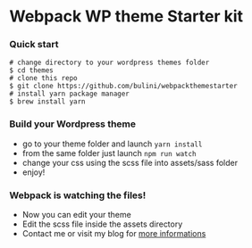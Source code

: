 # Webpack WP theme Starter kit

### Quick start
```shell
# change directory to your wordpress themes folder
$ cd themes
# clone this repo
$ git clone https://github.com/bulini/webpackthemestarter
# install yarn package manager
$ brew install yarn
```
### Build your Wordpress theme
- go to your theme folder and launch ```yarn install```
- from the same folder just launch ```npm run watch```
- change your css using the scss file into assets/sass folder
- enjoy!

### Webpack is watching the files!
- Now you can edit your theme
- Edit the scss file inside the assets directory
- Contact me or visit my blog for [more informations](https://www.giuseppesurace.com)
